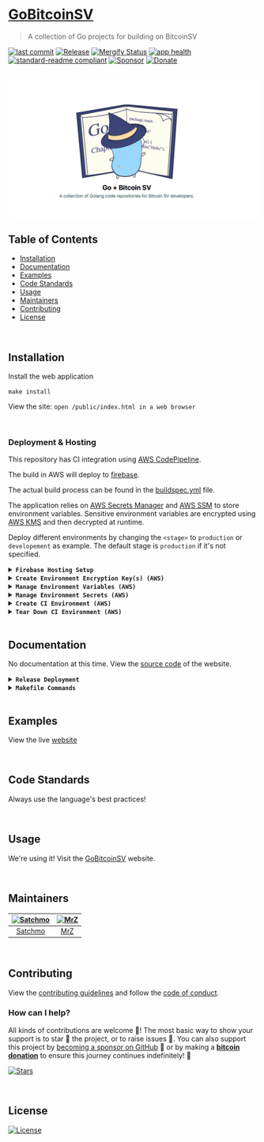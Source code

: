 # [GoBitcoinSV](https://gobitcoinsv.com)
> A collection of Go projects for building on BitcoinSV

[![last commit](https://img.shields.io/github/last-commit/BitcoinSchema/gobitcoinsv.svg?style=flat&v=1)](https://github.com/BitcoinSchema/gobitcoinsv/commits/master)
[![Release](https://img.shields.io/github/release-pre/BitcoinSchema/gobitcoinsv.svg?style=flat&v=1)](https://github.com/BitcoinSchema/gobitcoinsv/releases)
[![Mergify Status](https://img.shields.io/endpoint.svg?url=https://gh.mergify.io/badges/BitcoinSchema/gobitcoinsv&style=flat&v=1)](https://mergify.io)
[![app health](https://img.shields.io/website-up-down-green-red/https/gobitcoinsv.com.svg?label=status&v=1)](https://gobitcoinsv.com)
<br>
[![standard-readme compliant](https://img.shields.io/badge/standard--readme-OK-green.svg?style=flat&v=1)](https://github.com/RichardLitt/standard-readme)
[![Sponsor](https://img.shields.io/badge/sponsor-BitcoinSchema-181717.svg?logo=github&style=flat&v=1)](https://github.com/sponsors/BitcoinSchema)
[![Donate](https://img.shields.io/badge/donate-bitcoin-ff9900.svg?logo=bitcoin&style=flat&v=1)](https://gobitcoinsv.com/#sponsor?utm_source=github&utm_medium=sponsor-link&utm_campaign=gobitcoinsv&utm_term=gobitcoinsv&utm_content=gobitcoinsv)

<br/>

<img src=".github/IMAGES/website-cover.png?raw=true&v=1" alt="GoBitcoinSV">

<br/>

## Table of Contents
- [Installation](#installation)
- [Documentation](#documentation)
- [Examples](#examples)
- [Code Standards](#code-standards)
- [Usage](#usage)
- [Maintainers](#maintainers)
- [Contributing](#contributing)
- [License](#license)

<br/>

## Installation
Install the web application
```shell script
make install
```

View the site:
`open /public/index.html in a web browser`

<br/>

### Deployment & Hosting
This repository has CI integration using [AWS CodePipeline](https://aws.amazon.com/codepipeline/).

The build in AWS will deploy to [firebase](https://firebase.google.com).

The actual build process can be found in the [buildspec.yml](buildspec.yml) file.

The application relies on [AWS Secrets Manager](https://aws.amazon.com/secrets-manager/)
and [AWS SSM](https://aws.amazon.com/systems-manager/features/) to store environment variables.
Sensitive environment variables are encrypted using [AWS KMS](https://aws.amazon.com/kms/) and then decrypted at runtime.

Deploy different environments by changing the `<stage>` to `production` or `developement` as example.
The default stage is `production` if it's not specified.

<details>
<summary><strong><code>Firebase Hosting Setup</code></strong></summary>
<br/>

1) Start a new project and assign a CNAME
2) Make sure the region is us-central
3) Generate a CI `firebase_token` using the command: `firebase login:ci`
</details>

<details>
<summary><strong><code>Create Environment Encryption Key(s) (AWS)</code></strong></summary>
<br/>

Create a `KMS Key` per `<stage>` for your application(s) to encrypt environment variables
```shell script
make create-env-key stage="<stage>"
```

This will also store the `kms_key_id` in  [SSM](https://aws.amazon.com/systems-manager/features/) located at: `/<application>/<stage>/kms_key_id`

</details>

<details>
<summary><strong><code>Manage Environment Variables (AWS)</code></strong></summary>
<br/>

- `app_id` is the Firebase application id for the [project](https://firebase.google.com/docs/projects/learn-more)
- `project` is the [Firebase project_id](https://firebase.google.com/docs/projects/learn-more)
- `sender_id` is the Firebase sender_id for the [project](https://firebase.google.com/docs/projects/learn-more)

Add or update your project information _(all parameters are required)_
```shell script
make firebase-save-project \
      app_id="YOUR_APP_ID" \
      project="YOUR_PROJECT_ID" \
      sender_id="YOUR_SENDER_ID" \
      stage="<stage>"
```
</details>

<details>
<summary><strong><code>Manage Environment Secrets (AWS)</code></strong></summary>
<br/>

- `firebase_api_key` is found in the Firebase console for that specific project
- `firebase_token` is the `ci:login` token that is generated from `firebase login:ci`
- `github_token` is a personal token with access to make a webhook
- `kms_key_id` is from the previous step (Create Environment Encryption Keys)

Add or update your secrets _(all parameters are required)_
```shell script
make save-secrets \
      firebase_api_key="YOUR_FIREBASE_API_KEY" \
      firebase_token="YOUR_FIREBASE_CI_TOKEN" \
      github_token="YOUR_GITHUB_TOKEN" \
      kms_key_id="YOUR_KMS_KEY_ID" \
      stage="<stage>"
```
</details>

<details>
<summary><strong><code>Create CI Environment (AWS)</code></strong></summary>
<br/>

<img src=".github/IMAGES/infrastructure-diagram.png" alt="infrastructure diagram" height="450" />

**Prerequisites**
- [An AWS account](https://aws.amazon.com/)
    - _Deploying_ requires permission to: [KMS](https://aws.amazon.com/kms/), [SSM](https://aws.amazon.com/systems-manager/features/), [Secrets Manager](https://aws.amazon.com/secrets-manager/) and [Cloud Formation](https://aws.amazon.com/cloudformation/)
- [AWS CLI](https://docs.aws.amazon.com/cli/latest/userguide/installing.html)  _(`brew install awscli`)_
- [SAM CLI](https://docs.aws.amazon.com/serverless-application-model/latest/developerguide/serverless-sam-cli-install-mac.html) _(`brew tap aws/tap && brew install aws-sam-cli`)_

This will create a new [AWS CloudFormation](https://aws.amazon.com/cloudformation/) stack with:
- (1) [CodePipeline](https://aws.amazon.com/codepipeline/) with multiple stages to deploy the application from Github
- (1) [CodePipeline Webhook](https://aws.amazon.com/codepipeline/) to receive Github notifications from a specific `branch:name`
- (1) [CodeBuild Project](https://docs.aws.amazon.com/codebuild/latest/userguide/create-project.html) to build and deploy the app
- (2) [Service Roles](https://docs.aws.amazon.com/IAM/latest/UserGuide/id_roles_create_for-service.html) for working with CodeBuild and CodePipeline

**NOTE:** Requires an existing S3 bucket for artifacts and sam-cli deployments (located in the [Makefile](Makefile))

One command will build, test, package and deploy the application to AWS.
After initial deployment, updating is as simple as committing to Github.
```shell script
make deploy
``` 

_(Example)_ Customized deployment for another stage
```shell script
make deploy stage="development" branch="development"
``` 

_(Example)_ Customized deployment for a feature branch
```shell script
make deploy stage="development" branch="some-feature" feature="some-feature"
```

_(Example)_ Customized S3 bucket location
```shell script
make deploy bucket="some-S3-bucket-location"
```

_(Example)_ Customized tags for the deployment
```shell script
make deploy tags="MyTag=some-value AnotherTag=some-value"
```  
</details>

<details>
<summary><strong><code>Tear Down CI Environment (AWS)</code></strong></summary>
<br/>

Remove the stack (using default stage: `staging`)
```shell script
make teardown
```   

_(Example)_ Teardown another stack via stage
```shell script
make teardown stage="development"
``` 

_(Example)_ Teardown a feature/branch stack
```shell script
make teardown stage="development" feature="some-feature"
```   
</details>

<br/>

## Documentation
No documentation at this time. View the [source code](public) of the website.

<details>
<summary><strong><code>Release Deployment</code></strong></summary>
<br/>

[goreleaser](https://github.com/goreleaser/goreleaser) for easy binary or library deployment to Github and can be installed via: `brew install goreleaser`.

The [.goreleaser.yml](.goreleaser.yml) file is used to configure [goreleaser](https://github.com/goreleaser/goreleaser).

Use `make release-snap` to create a snapshot version of the release, and finally `make release` to ship to production.
</details>

<details>
<summary><strong><code>Makefile Commands</code></strong></summary>
<br/>

View all `makefile` commands
```shell script
make help
```

List of all current commands:
```text
audit                         Checks for any packages that are vulnerable
aws-param-certificate         Returns the ssm location for the domain ssl certificate id
aws-param-zone                Returns the ssm location for the host zone id
clean                         Remove previous builds, cache or install modules
create-env-key                Creates a new key in KMS for a new stage
create-secret                 Creates an secret into AWS SecretsManager
decrypt                       Decrypts data using a KMY Key ID (awscli v2)
decrypt-deprecated            Decrypts data using a KMY Key ID (awscli v1)
deploy                        Build, prepare and deploy
encrypt                       Encrypts data using a KMY Key ID (awscli v2)
env-key-location              Returns the environment encryption key location
firebase-deploy-simple        Deploys to firebase with limited flags
firebase-get-env              Gets the current environment variables in the associated project
firebase-param-app-id         Returns the location of the app_id parameter in SSM
firebase-param-location       Creates a parameter location (for Firebase details in SSM)
firebase-param-project        Returns the location of the project-id parameter in SSM
firebase-param-sender-id      Returns the location of the sender_id parameter in SSM
firebase-save-project         Saves the firebase project information for use by CloudFormation
firebase-set-env              Set an environment variable in a firebase project
firebase-update               Update the firebase tools
help                          Show this help message
install                       Install the application
invalidate-cache              Invalidates a cloudfront cache based on path
lint                          Run the JS linter
outdated                      Checks for any outdated packages
package                       Process the CF template and prepare for deployment
reinstall                     Removes all files and re-installs from scratch
release                       Full production release (creates release in Github)
release-snap                  Test the full release (build binaries)
release-test                  Full production test release (everything except deploy)
replace-version               Replaces the version in HTML/JS (pre-deploy)
save-domain-info              Saves the zone id and the ssl id for use by CloudFormation
save-param                    Saves a plain-text string parameter in SSM
save-param-encrypted          Saves an encrypted string value as a parameter in SSM
save-secrets                  Helper for saving sensitive credentials to Secrets Manager
tag                           Generate a new tag and push (tag version=0.0.0)
tag-remove                    Remove a tag if found (tag-remove version=0.0.0)
tag-update                    Update an existing tag to current commit (tag-update version=0.0.0)
teardown                      Deletes the entire stack
update-secret                 Updates an existing secret in AWS SecretsManager
upload-files                  Upload/puts files into S3 bucket
```
</details>

<br/>

## Examples
View the live [website](https://gobitcoinsv.com)

<br/>

## Code Standards
Always use the language's best practices!

<br/>

## Usage
We're using it! Visit the [GoBitcoinSV](https://gobitcoinsv.com) website.

<br/>

## Maintainers
| [<img src="https://github.com/rohenaz.png" height="50" alt="Satchmo" />](https://github.com/rohenaz) | [<img src="https://github.com/mrz1836.png" height="50" alt="MrZ" />](https://github.com/mrz1836)
|:---:|:---:|
| [Satchmo](https://github.com/rohenaz) | [MrZ](https://github.com/mrz1836)|

<br/>

## Contributing

View the [contributing guidelines](CONTRIBUTING.md) and follow the [code of conduct](CODE_OF_CONDUCT.md).

### How can I help?
All kinds of contributions are welcome :raised_hands:!
The most basic way to show your support is to star :star2: the project, or to raise issues :speech_balloon:.
You can also support this project by [becoming a sponsor on GitHub](https://github.com/sponsors/BitcoinSchema) :clap:
or by making a [**bitcoin donation**](https://gobitcoinsv.com/#sponsor?utm_source=github&utm_medium=sponsor-link&utm_campaign=gobitcoinsv&utm_term=gobitcoinsv&utm_content=gobitcoinsv) to ensure this journey continues indefinitely! :rocket:

[![Stars](https://img.shields.io/github/stars/BitcoinSchema/gobitcoinsv?label=Please%20like%20us&style=social)](https://github.com/BitcoinSchema/gobitcoinsv/stargazers)

<br/>

## License
[![License](https://img.shields.io/github/license/BitcoinSchema/gobitcoinsv.svg?style=flat&v=1)](LICENSE)
